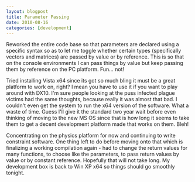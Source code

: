 ```yaml
---
layout: blogpost
title: Parameter Passing
date: 2010-08-16
categories: [development]
---
```

Reworked the entire code base so that parameters are declared using a specific syntax so as to let me toggle whether certain types (specifically vectors and matrices) are passed by value or by reference. This is so that on the console environments I can pass things by value but keep passing them by reference on the PC platform. Fun... not! 

Tried installing Vista x64 since its got so much bling it must be a great platform to work on, right? I mean you have to use it if you want to play around with DX10. I'm sure people looking at the puss infected plague victims had the same thoughts, because really it was almost that bad. I couldn't even get the system to run the x64 version of the software. What a waste of time. Guess I'll give it the standard two year wait before even thinking of moving to the new MS OS since that is how long it seems to take them to get a decent development platform made that works on them. Bleh! 

Concentrating on the physics platform for now and continuing to write constraint software. One thing left to do before moving onto that which is finalizing a working compilation again - had to change the return values for many functions, to choose like the parameters, to pass return values by value or by constant reference. Hopefully that will not take long. My development box is back to Win XP x64 so things should go smoothly tonight.
